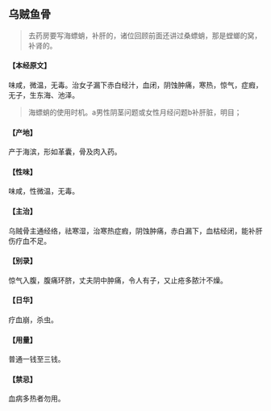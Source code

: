 ## 乌贼鱼骨

> 去药房要写海螵蛸，补肝的，诸位回顾前面还讲过桑螵蛸，那是螳螂的窝，补肾的。

#### 【本经原文】
味咸，微温，无毒。治女子漏下赤白经汁，血闭，阴蚀肿痛，寒热，惊气，症瘕，无子，生东海、池泽。

> 海螵蛸的使用时机。a男性阴茎问题或女性月经问题‍‍‍b补肝脏，明目；

#### 【产地】
产于海滨，形如革囊，骨及肉入药。
#### 【性味】
味咸，性微温，无毒。
#### 【主治】
乌贼骨主通经络，祛寒湿，治寒热症瘕，阴蚀肿痛，赤白漏下，血枯经闭，能补肝伤疗血不足。
#### 【别录】
惊气入腹，腹痛环脐，丈夫阴中肿痛，令人有子，又止疮多脓汁不燥。
#### 【日华】
疗血崩，杀虫。
#### 【用量】
普通一钱至三钱。
#### 【禁忌】
血病多热者勿用。